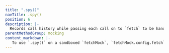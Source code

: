 ```yaml
---
title: ".spy()"
navTitle: .spy()
position: 6
description: |-
  Records call history while passing each call on to `fetch` to be handled by the network
parentMethodGroup: mocking
content_markdown: |-
   To use `.spy()` on a sandboxed `fetchMock`, `fetchMock.config.fetch` must be set to the same `fetch` implementation used in your application. [See how to configure this](#usagecustom-classes)
---
```

